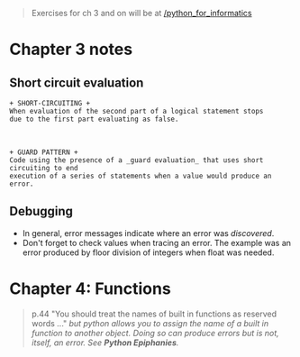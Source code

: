 > Exercises for ch 3 and on will be at [/python_for_informatics](https://github.com/michaeldayreads/0_autodidact/tree/master/python_for_informatics)

# Chapter 3 notes

## Short circuit evaluation

    + SHORT-CIRCUITING + 
    When evaluation of the second part of a logical statement stops  
    due to the first part evaluating as false.
&nbsp;  

    + GUARD PATTERN +
    Code using the presence of a _guard evaluation_ that uses short circuiting to end 
    execution of a series of statements when a value would produce an error.

## Debugging

- In general, error messages indicate where an error was _discovered_.
- Don't forget to check values when tracing an error. The example was an error produced by floor division of integers when float was needed. 

# Chapter 4: Functions

>p.44 "You should treat the names of built in functions as reserved words ..." _but python allows you to assign the name of a built in function to another object. Doing so can produce errors but is not, itself, an error. See **Python Epiphanies**._